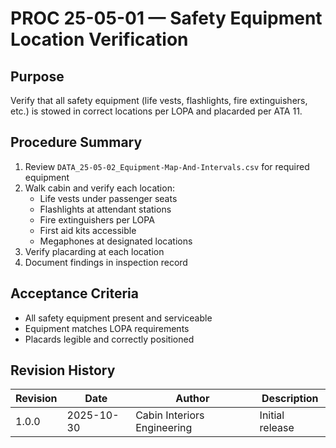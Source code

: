 # PROC 25-05-01 — Safety Equipment Location Verification

## Purpose
Verify that all safety equipment (life vests, flashlights, fire extinguishers, etc.) is stowed in correct locations per LOPA and placarded per ATA 11.

## Procedure Summary
1. Review `DATA_25-05-02_Equipment-Map-And-Intervals.csv` for required equipment
2. Walk cabin and verify each location:
   - Life vests under passenger seats
   - Flashlights at attendant stations
   - Fire extinguishers per LOPA
   - First aid kits accessible
   - Megaphones at designated locations
3. Verify placarding at each location
4. Document findings in inspection record

## Acceptance Criteria
- All safety equipment present and serviceable
- Equipment matches LOPA requirements
- Placards legible and correctly positioned

## Revision History
| Revision | Date       | Author                     | Description     |
|----------|------------|----------------------------|-----------------|
| 1.0.0    | 2025-10-30 | Cabin Interiors Engineering | Initial release |
